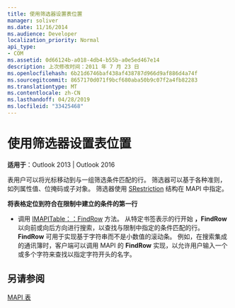 ```yaml
---
title: 使用筛选器设置表位置
manager: soliver
ms.date: 11/16/2014
ms.audience: Developer
localization_priority: Normal
api_type:
- COM
ms.assetid: 0d66124b-a018-4db4-b55b-a0e5ed467e14
description: 上次修改时间：2011 年 7 月 23 日
ms.openlocfilehash: 6b21d6746baf438af438787d966d9af886d4a74f
ms.sourcegitcommit: 8657170d071f9bcf680aba50b9c07f2a4fb82283
ms.translationtype: MT
ms.contentlocale: zh-CN
ms.lasthandoff: 04/28/2019
ms.locfileid: "33425468"
---
```

# <a name="setting-a-table-position-with-a-filter"></a>使用筛选器设置表位置

  
  
**适用于**：Outlook 2013 | Outlook 2016 
  
表用户可以将光标移动到与一组筛选条件匹配的行。 筛选器可以基于各种准则，如列属性值、位掩码或子对象。 筛选器使用 [SRestriction](srestriction.md) 结构在 MAPI 中指定。 
  
 **将表格定位到符合在限制中建立的条件的第一行**
  
- 调用 [IMAPITable：：FindRow](imapitable-findrow.md) 方法。 从特定书签表示的行开始 **，FindRow** 以向前或向后方向进行搜索，以查找与限制中指定的条件匹配的行。 **FindRow** 可用于实现基于字符串而不是小数值的滚动条。 例如，在搜索集成的通讯簿时，客户端可以调用 MAPI 的 **FindRow** 实现，以允许用户输入一个或多个字符来查找以指定字符开头的名字。 
    
## <a name="see-also"></a>另请参阅



[MAPI 表](mapi-tables.md)

